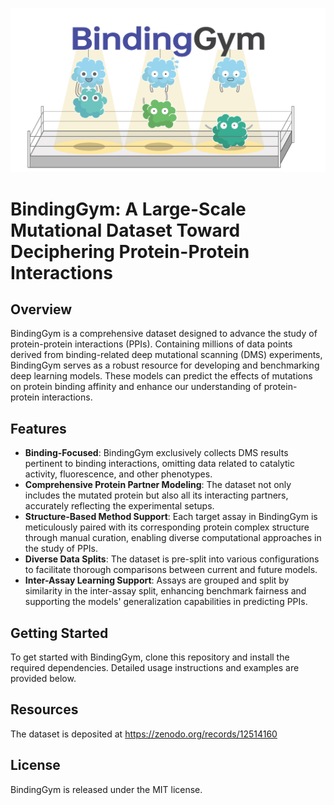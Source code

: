 ![header](imgs/header.jpeg)

# BindingGym: A Large-Scale Mutational Dataset Toward Deciphering Protein-Protein Interactions

## Overview
BindingGym is a comprehensive dataset designed to advance the study of protein-protein interactions (PPIs). Containing millions of data points derived from binding-related deep mutational scanning (DMS) experiments, BindingGym serves as a robust resource for developing and benchmarking deep learning models. These models can predict the effects of mutations on protein binding affinity and enhance our understanding of protein-protein interactions.


## Features
- **Binding-Focused**: BindingGym exclusively collects DMS results pertinent to binding interactions, omitting data related to catalytic activity, fluorescence, and other phenotypes.
- **Comprehensive Protein Partner Modeling**: The dataset not only includes the mutated protein but also all its interacting partners, accurately reflecting the experimental setups.
- **Structure-Based Method Support**: Each target assay in BindingGym is meticulously paired with its corresponding protein complex structure through manual curation, enabling diverse computational approaches in the study of PPIs.
- **Diverse Data Splits**: The dataset is pre-split into various configurations to facilitate thorough comparisons between current and future models.
- **Inter-Assay Learning Support**: Assays are grouped and split by similarity in the inter-assay split, enhancing benchmark fairness and supporting the models' generalization capabilities in predicting PPIs.


## Getting Started
To get started with BindingGym, clone this repository and install the required dependencies. Detailed usage instructions and examples are provided below.

## Resources
The dataset is deposited at https://zenodo.org/records/12514160

## License
BindingGym is released under the MIT license.


